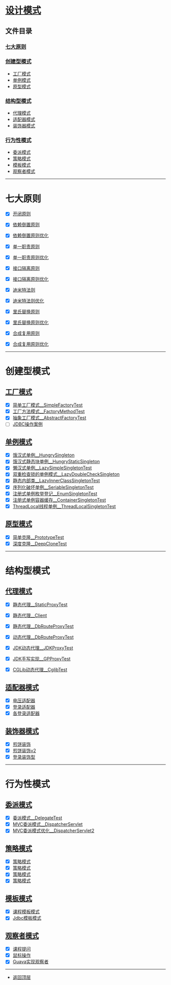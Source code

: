 
# [设计模式](../README.md)

## 文件目录

### [七大原则](#七大原则)

### [创建型模式](#创建型模式)

- [工厂模式](#工厂模式)
- [单例模式](#单例模式)
- [原型模式](#原型模式)

### [结构型模式](#行为性模式)

- [代理模式](#代理模式)
- [适配器模式](#适配器模式)
- [装饰器模式](#装饰器模式)


### [行为性模式](#行为性模式)

- [委派模式](#委派模式)
- [策略模式](#策略模式)
- [模板模式](#模板模式)
- [观察者模式](#观察者模式)

---------------------

# 七大原则

- [x] [开闭原则](src/main/java/com/cpucode/principle/open/closed)

- [x] [依赖倒置原则](src/main/java/com/cpucode/principle/dependence/inversion/simple)
- [x] [依赖倒置原则优化](src/main/java/com/cpucode/principle/dependence/inversion/optimization)

- [x] [单一职责原则](src/main/java/com/cpucode/principle/simple/responsibility/simple)
- [x] [单一职责原则优化](src/main/java/com/cpucode/principle/simple/responsibility/optimization)

- [x] [接口隔离原则](src/main/java/com/cpucode/principle/inter/face/segregation/simple)
- [x] [接口隔离原则优化](src/main/java/com/cpucode/principle/inter/face/segregation/optimization)

- [x] [迪米特法则](src/main/java/com/cpucode/principle/law/of/demeter/simple)
- [x] [迪米特法则优化](src/main/java/com/cpucode/principle/law/of/demeter/optimization)

- [x] [里氏替换原则](src/main/java/com/cpucode/principle/liskov/substitution/simple)
- [x] [里氏替换原则优化](src/main/java/com/cpucode/principle/liskov/substitution/optimization)

- [x] [合成复用原则](src/main/java/com/cpucode/principle/composite/reuse/simple)
- [x] [合成复用原则优化](src/main/java/com/cpucode/principle/composite/reuse/optimization)

----------------------------------

# 创建型模式

## [工厂模式](src/main/java/com/cpucode/pattern/create/factory)

- [x] [简单工厂模式__SimpleFactoryTest](src/main/java/com/cpucode/pattern/create/factory/simplefactory/SimpleFactoryTest.java)
- [x] [工厂方法模式__FactoryMethodTest](src/main/java/com/cpucode/pattern/create/factory/factorymethod/FactoryMethodTest.java)
- [x] [抽象工厂模式__AbstractFactoryTest](src/main/java/com/cpucode/pattern/create/factory/abstractfactory/AbstractFactoryTest.java)
- [ ] [JDBC操作案例](src/main/java/com/cpucode/pattern/create/factory/sqlhelper/org/jdbc/sqlhelper)

## [单例模式](src/main/java/com/cpucode/pattern/create/singleton)

- [x] [饿汉式单例__HungrySingleton](src/main/java/com/cpucode/pattern/create/singleton/hungry/HungrySingleton.java)
- [x] [饿汉式静态块单例__HungryStaticSingleton](src/main/java/com/cpucode/pattern/create/singleton/hungry/HungryStaticSingleton.java)
- [x] [懒汉式单例__LazySimpleSingletonTest](src/main/java/com/cpucode/pattern/create/singleton/lazy/simple/LazySimpleSingletonTest.java)
- [x] [双重检查锁的单例模式__LazyDoubleCheckSingleton](src/main/java/com/cpucode/pattern/create/singleton/lazy/dou/ble/check/LazyDoubleCheckSingleton.java)
- [x] [静态内部类__LazyInnerClassSingletonTest](src/main/java/com/cpucode/pattern/create/singleton/lazy/innerClass/LazyInnerClassSingletonTest.java)
- [x] [序列化破坏单例__SeriableSingletonTest](src/main/java/com/cpucode/pattern/create/singleton/seriable/SeriableSingletonTest.java)
- [x] [注册式单例枚举登记__EnumSingletonTest](src/main/java/com/cpucode/pattern/create/singleton/register/en/um/EnumSingletonTest.java)
- [x] [注册式单例容器缓存__ContainerSingletonTest](src/main/java/com/cpucode/pattern/create/singleton/register/container/ContainerSingletonTest.java)
- [x] [ThreadLocal线程单例__ThreadLocalSingletonTest](src/main/java/com/cpucode/pattern/create/singleton/thread/local/ThreadLocalSingletonTest.java)

## [原型模式](src/main/java/com/cpucode/pattern/create/prototype)

- [x] [简单克隆__PrototypeTest](src/main/java/com/cpucode/pattern/create/prototype/simple/PrototypeTest.java)
- [x] [深度克隆__DeepCloneTest](src/main/java/com/cpucode/pattern/create/prototype/deep/DeepCloneTest.java)

---------------------

# 结构型模式

## [代理模式](src/main/java/com/cpucode/pattern/structure/proxy)

- [x] [静态代理__StaticProxyTest](src/main/java/com/cpucode/pattern/structure/proxy/staticproxy/StaticProxyTest.java)
- [x] [静态代理__Client](src/main/java/com/cpucode/pattern/structure/proxy/simpleproxy/Client.java)
- [x] [静态代理__DbRouteProxyTest](src/main/java/com/cpucode/pattern/structure/proxy/db/route/proxy/staticdb/DbRouteProxyTest.java)
- [x] [动态代理__DbRouteProxyTest](src/main/java/com/cpucode/pattern/structure/proxy/db/route/proxy/dynamic/DbRouteProxyTest.java)
- [x] [JDK动态代理__JDKProxyTest](src/main/java/com/cpucode/pattern/structure/proxy/dynamicproxy/jdkproxy/JDKProxyTest.java)
- [x] [JDK手写实现__GPProxyTest](src/main/java/com/cpucode/pattern/structure/proxy/dynamicproxy/gpproxy/GPProxyTest.java)
- [x] [CGLib动态代理__CglibTest](src/main/java/com/cpucode/pattern/structure/proxy/dynamicproxy/cglibproxy/CglibTest.java)


## [适配器模式](src/main/java/com/cpucode/pattern/structure/adapter)

- [x] [电压适配器](src/main/java/com/cpucode/pattern/structure/adapter/power/adapter/ObjectAdapterTest.java)
- [x] [登录适配器](src/main/java/com/cpucode/pattern/structure/adapter/login/adapter/v1/service/SigninForThirdServiceTest.java)
- [x] [各登录适配器](src/main/java/com/cpucode/pattern/structure/adapter/login/adapter/v2/PassportTest.java)

## [装饰器模式](src/main/java/com/cpucode/pattern/structure/decorator)

- [x] [煎饼装饰](src/main/java/com/cpucode/pattern/structure/decorator/batter/cake/v1/BatterCakeTest.java)
- [x] [煎饼装饰v2](src/main/java/com/cpucode/pattern/structure/decorator/batter/cake/v2/BattercakeTest.java)
- [x] [登录装饰型](src/main/java/com/cpucode/pattern/structure/decorator/passport/DecoratorTest.java)

----------------

# 行为性模式

## [委派模式](src/main/java/com/cpucode/pattern/behavior/delegate)

- [x] [委派模式__DelegateTest](src/main/java/com/cpucode/pattern/behavior/delegate/simple/DelegateTest.java)
- [x] [MVC委派模式__DispatcherServlet](src/main/java/com/cpucode/pattern/behavior/delegate/mvc/DispatcherServlet.java)
- [x] [MVC委派模式优化__DispatcherServlet2](src/main/java/com/cpucode/pattern/behavior/delegate/mvc/DispatcherServlet2.java)

## [策略模式](src/main/java/com/cpucode/pattern/behavior/strategy)

- [x] [策略模式](src/main/java/com/cpucode/pattern/behavior/strategy/promotion/PromotionActivityTest.java)
- [x] [策略模式](src/main/java/com/cpucode/pattern/behavior/strategy/promotion/PromotionActivityTest2.java)
- [x] [策略模式](src/main/java/com/cpucode/pattern/behavior/strategy/promotion/PromotionActivityTest3.java)
- [x] [策略模式](src/main/java/com/cpucode/pattern/behavior/strategy/pay/PayStrategyTest.java)

## [模板模式](src/main/java/com/cpucode/pattern/behavior/template)

- [x] [课程模板模式](src/main/java/com/cpucode/pattern/behavior/template/course/NetworkCourseTest.java)
- [x] [Jdbc模板模式](src/main/java/com/cpucode/pattern/behavior/template/jdbc/MemberDaoTest.java)

## [观察者模式](src/main/java/com/cpucode/pattern/behavior/observer)

- [x] [课程提问](src/main/java/com/cpucode/pattern/behavior/observer/course/advice/ObserverTest.java)
- [x] [鼠标操作](src/main/java/com/cpucode/pattern/behavior/observer/events/MouseEventTest.java)
- [x] [Guava实现观察者](src/main/java/com/cpucode/pattern/behavior/observer/guava/GuavaEventTest.java)

---------------

- [返回顶层](../README.md)
